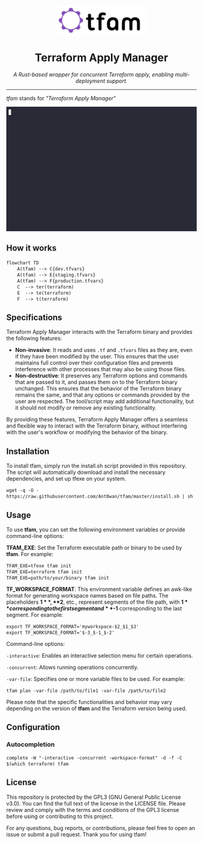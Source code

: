 <br />
<p align="center">
  <a href="">
    <img src=".logo.png" alt="Logo" height="80">
  </a>
      <h1 align="center">Terraform Apply Manager</h1>
  <p align="center"><i>A Rust-based wrapper for concurrent Terraform apply, enabling multi-deployment support.</i></p>
</p>

---

*tfam* stands for *"Terraform Apply Manager"*

![tfam interactive demo](menu.gif)

## How it works

```mermaid
flowchart TD
    A(tfam) --> C{dev.tfvars}
    A(tfam) --> E{staging.tfvars}
    A(tfam) --> F{production.tfvars}
    C  --> ter(terraform)
    E  --> te(terraform)
    F  --> t(terraform)
```

## Specifications

Terraform Apply Manager interacts with the Terraform binary and provides the following features:

- **Non-invasive**: It reads and uses `.tf` and `.tfvars` files as they are, even if they have been modified by the user. This ensures that the user maintains full control over their configuration files and prevents interference with other processes that may also be using those files.
- **Non-destructive**: It preserves any Terraform options and commands that are passed to it, and passes them on to the Terraform binary unchanged. This ensures that the behavior of the Terraform binary remains the same, and that any options or commands provided by the user are respected. The tool/script may add additional functionality, but it should not modify or remove any existing functionality.

By providing these features, Terraform Apply Manager offers a seamless and flexible way to interact with the Terraform binary, without interfering with the user's workflow or modifying the behavior of the binary.

## Installation

To install tfam, simply run the install.sh script provided in this repository. The script will automatically download and install the necessary dependencies, and set up tfexe on your system.

```shell
wget -q -O -  https://raw.githubusercontent.com/Ant0wan/tfam/master/install.sh | sh
```

## Usage

To use **tfam**, you can set the following environment variables or provide command-line options:

**TFAM_EXE**: Set the Terraform executable path or binary to be used by **tfam**. For example:

```shell
TFAM_EXE=tfexe tfam init
TFAM_EXE=terraform tfam init
TFAM_EXE=path/to/your/binary tfam init
```

**TF_WORKSPACE_FORMAT**: This environment variable defines an awk-like format for generating workspace names based on file paths. The placeholders **$1**, **$2**, etc., represent segments of the file path, with **$1** corresponding to the first segment and **$-1** corresponding to the last segment. For example:

```shell
export TF_WORKSPACE_FORMAT='myworkspace-$2_$1_$3'
export TF_WORKSPACE_FORMAT='$-3_$-1_$-2'
```

Command-line options:

`-interactive`: Enables an interactive selection menu for certain operations.

`-concurrent`: Allows running operations concurrently.

`-var-file`: Specifies one or more variable files to be used. For example:

```shell
tfam plan -var-file /path/to/file1 -var-file /path/to/file2
```

Please note that the specific functionalities and behavior may vary depending on the version of **tfam** and the Terraform version being used.

## Configuration

### Autocompletion

```shell
complete -W "-interactive -concurrent -workspace-format" -d -f -C $(which terraform) tfam
```

## License

This repository is protected by the GPL3 (GNU General Public License v3.0). You can find the full text of the license in the LICENSE file. Please review and comply with the terms and conditions of the GPL3 license before using or contributing to this project.

For any questions, bug reports, or contributions, please feel free to open an issue or submit a pull request. Thank you for using tfam!
